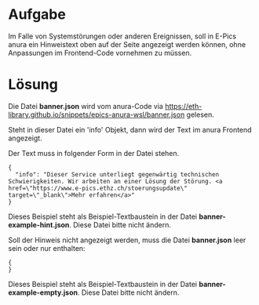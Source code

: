 # Aufgabe
Im Falle von Systemstörungen oder anderen Ereignissen, soll in E-Pics anura ein Hinweistext oben auf der Seite angezeigt werden können, ohne Anpassungen im Frontend-Code vornehmen zu müssen.
 
# Lösung
Die Datei **banner.json** wird vom anura-Code via https://eth-library.github.io/snippets/epics-anura-wsl/banner.json gelesen.

Steht in dieser Datei ein 'info' Objekt, dann wird der Text im anura Frontend angezeigt.

Der Text muss in folgender Form in der Datei stehen.
```
{
  "info": "Dieser Service unterliegt gegenwärtig technischen Schwierigkeiten. Wir arbeiten an einer Lösung der Störung. <a href=\"https://www.e-pics.ethz.ch/stoerungsupdate\" target=\"_blank\">Mehr erfahren</a>"
}
```

Dieses Beispiel steht als Beispiel-Textbaustein in der Datei **banner-example-hint.json**.
Diese Datei bitte nicht ändern.

Soll der Hinweis nicht angezeigt werden, muss die Datei **banner.json** leer sein oder nur enthalten:
```
{
}
```

Dieses Beispiel steht als Beispiel-Textbaustein in der Datei **banner-example-empty.json**.
Diese Datei bitte nicht ändern.
